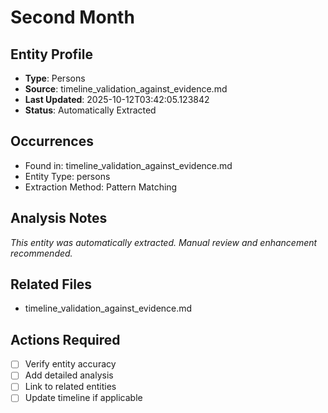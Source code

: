 # Second Month

## Entity Profile
- **Type**: Persons
- **Source**: timeline_validation_against_evidence.md
- **Last Updated**: 2025-10-12T03:42:05.123842
- **Status**: Automatically Extracted

## Occurrences
- Found in: timeline_validation_against_evidence.md
- Entity Type: persons
- Extraction Method: Pattern Matching

## Analysis Notes
*This entity was automatically extracted. Manual review and enhancement recommended.*

## Related Files
- timeline_validation_against_evidence.md

## Actions Required
- [ ] Verify entity accuracy
- [ ] Add detailed analysis
- [ ] Link to related entities
- [ ] Update timeline if applicable
